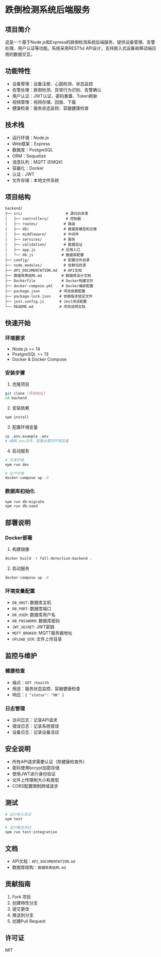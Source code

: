 # 跌倒检测系统后端服务

## 项目简介
这是一个基于Node.js和Express的跌倒检测系统后端服务，提供设备管理、告警处理、用户认证等功能。系统采用RESTful API设计，支持嵌入式设备和移动端应用的数据交互。

## 功能特性
- 设备管理：设备注册、心跳检测、状态监控
- 告警处理：跌倒检测、异常行为识别、告警确认
- 用户认证：JWT认证、密码重置、Token刷新
- 视频管理：视频存储、回放、下载
- 健康检查：服务状态监控、容器健康检查

## 技术栈
- 运行环境：Node.js
- Web框架：Express
- 数据库：PostgreSQL
- ORM：Sequelize
- 消息队列：MQTT (EMQX)
- 容器化：Docker
- 认证：JWT
- 文件存储：本地文件系统

## 项目结构
```
backend/
├── src/                    # 源代码目录
│   ├── controllers/        # 控制器
│   ├── routes/            # 路由
│   ├── db/                # 数据库模型和迁移
│   ├── middleware/        # 中间件
│   ├── services/          # 服务
│   ├── validation/        # 数据验证
│   ├── app.js            # 应用入口
│   └── db.js             # 数据库配置
├── config/                # 配置文件目录
├── node_modules/          # 依赖包目录
├── API_DOCUMENTATION.md   # API文档
├── 数据库表结构.md         # 数据库设计文档
├── Dockerfile            # Docker构建文件
├── docker-compose.yml    # Docker编排配置
├── package.json         # 项目依赖配置
├── package-lock.json    # 依赖版本锁定文件
├── jest.config.js       # Jest测试配置
└── README.md            # 项目说明文档
```

## 快速开始

### 环境要求
- Node.js >= 14
- PostgreSQL >= 13
- Docker & Docker Compose

### 安装步骤
1. 克隆项目
```bash
git clone [项目地址]
cd backend
```

2. 安装依赖
```bash
npm install
```

3. 配置环境变量
```bash
cp .env.example .env
# 编辑.env文件，配置必要的环境变量
```

4. 启动服务
```bash
# 开发环境
npm run dev

# 生产环境
docker-compose up -d
```

### 数据库初始化
```bash
npm run db:migrate
npm run db:seed
```

## 部署说明

### Docker部署
1. 构建镜像
```bash
docker build -t fall-detection-backend .
```

2. 启动服务
```bash
docker-compose up -d
```

### 环境变量配置
- `DB_HOST`: 数据库主机
- `DB_PORT`: 数据库端口
- `DB_USER`: 数据库用户名
- `DB_PASSWORD`: 数据库密码
- `JWT_SECRET`: JWT密钥
- `MQTT_BROKER`: MQTT服务器地址
- `UPLOAD_DIR`: 文件上传目录

## 监控与维护

### 健康检查
- 端点：`GET /health`
- 用途：服务状态监控、容器健康检查
- 响应：`{ "status": "OK" }`

### 日志管理
- 访问日志：记录API请求
- 错误日志：记录系统错误
- 设备日志：记录设备活动

## 安全说明
- 所有API请求需要认证（除健康检查外）
- 密码使用bcrypt加密存储
- 使用JWT进行身份验证
- 文件上传限制大小和类型
- CORS配置限制跨域请求

## 测试
```bash
# 运行单元测试
npm test

# 运行集成测试
npm run test:integration
```

## 文档
- API文档：`API_DOCUMENTATION.md`
- 数据库结构：`数据库表结构.md`

## 贡献指南
1. Fork 项目
2. 创建特性分支
3. 提交更改
4. 推送到分支
5. 创建Pull Request

## 许可证
MIT